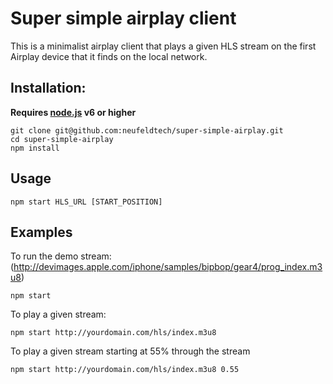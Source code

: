 # Super simple airplay client

This is a minimalist airplay client that plays a given HLS stream on the first Airplay device that it finds on the local network.

## Installation:

**Requires [node.js](https://nodejs.org) v6 or higher**

```
git clone git@github.com:neufeldtech/super-simple-airplay.git
cd super-simple-airplay
npm install
```
## Usage

```
npm start HLS_URL [START_POSITION]
```

## Examples
To run the demo stream: (http://devimages.apple.com/iphone/samples/bipbop/gear4/prog_index.m3u8)

```
npm start
```

To play a given stream:

```
npm start http://yourdomain.com/hls/index.m3u8
```

To play a given stream starting at 55% through the stream

```
npm start http://yourdomain.com/hls/index.m3u8 0.55
```